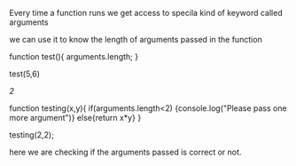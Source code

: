 Every time a function runs we get access to specila kind of keyword called arguments

we can use it to know the length of arguments passed in the function

function test(){
arguments.length;
}

test(5,6)

<i>2</i>

function testing(x,y){
if(arguments.length<2)
{console.log("Please pass one more argument")}
else{return x*y}
}

testing(2,2);

here we are checking if the arguments passed is correct or not.

